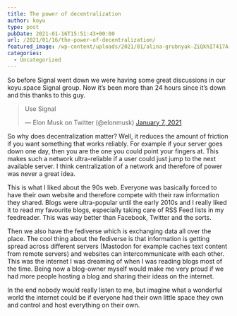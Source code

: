 ```yaml
---
title: The power of decentralization
author: koyu
type: post
pubDate: 2021-01-16T15:51:43+00:00
url: /2021/01/16/the-power-of-decentralization/
featured_image: /wp-content/uploads/2021/01/alina-grubnyak-ZiQkhI7417A-unsplash.jpg
categories:
  - Uncategorized
---
```

So before Signal went down we were having some great discussions in our koyu.space Signal group. Now it&#8217;s been more than 24 hours since it&#8217;s down and this thanks to this guy.

<blockquote class="twitter-tweet"><p lang="en" dir="ltr">Use Signal</p>&mdash; Elon Musk on Twitter (@elonmusk) <a href="https://twitter.com/elonmusk/status/1347165127036977153?ref_src=twsrc%5Etfw">January 7, 2021</a></blockquote>

So why does decentralization matter? Well, it reduces the amount of friction if you want something that works reliably. For example if your server goes down one day, then you are the one you could point your fingers at. This makes such a network ultra-reliable if a user could just jump to the next available server. I think centralization of a network and therefore of power was never a great idea.

This is what I liked about the 90s web. Everyone was basically forced to have their own website and therefore compete with their raw information they shared. Blogs were ultra-popular until the early 2010s and I really liked it to read my favourite blogs, especially taking care of RSS Feed lists in my feedreader. This was way better than Facebook, Twitter and the sorts.

Then we also have the fediverse which is exchanging data all over the place. The cool thing about the fediverse is that information is getting spread across different servers (Mastodon for example caches text content from remote servers) and websites can intercommunicate with each other. This was the internet I was dreaming of when I was reading blogs most of the time. Being now a blog-owner myself would make me very proud if we had more people hosting a blog and sharing their ideas on the internet.

In the end nobody would really listen to me, but imagine what a wonderful world the internet could be if everyone had their own little space they own and control and host everything on their own.